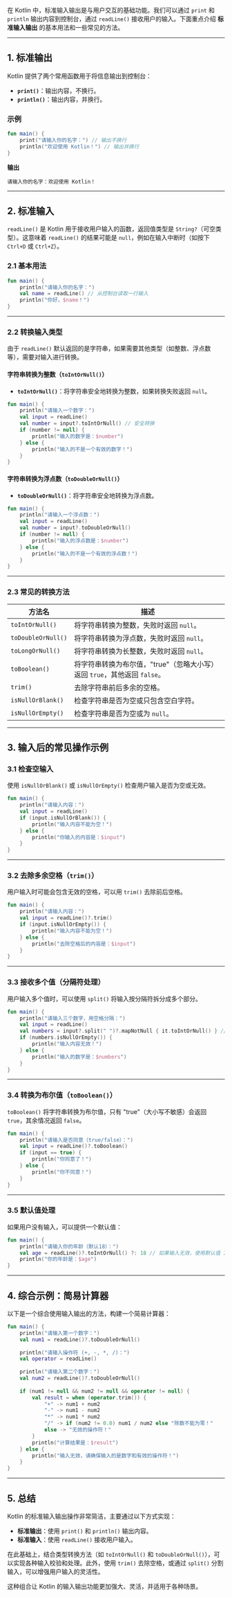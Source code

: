 在 Kotlin 中，标准输入输出是与用户交互的基础功能。我们可以通过 `print` 和 `println` 输出内容到控制台，通过 `readLine()` 接收用户的输入。下面重点介绍 **标准输入输出** 的基本用法和一些常见的方法。

---

## **1. 标准输出**

Kotlin 提供了两个常用函数用于将信息输出到控制台：

- **`print()`**：输出内容，不换行。
- **`println()`**：输出内容，并换行。

### **示例**

```kotlin
fun main() {
    print("请输入你的名字：") // 输出不换行
    println("欢迎使用 Kotlin！") // 输出并换行
}
```

**输出**

```
请输入你的名字：欢迎使用 Kotlin！
```

---

## **2. 标准输入**

`readLine()` 是 Kotlin 用于接收用户输入的函数，返回值类型是 `String?`（可空类型）。这意味着 `readLine()` 的结果可能是 `null`，例如在输入中断时（如按下 `Ctrl+D` 或 `Ctrl+Z`）。

### **2.1 基本用法**

```kotlin
fun main() {
    println("请输入你的名字：")
    val name = readLine() // 从控制台读取一行输入
    println("你好，$name！")
}
```

---

### **2.2 转换输入类型**

由于 `readLine()` 默认返回的是字符串，如果需要其他类型（如整数、浮点数等），需要对输入进行转换。

#### **字符串转换为整数（`toIntOrNull()`）**

- **`toIntOrNull()`**：将字符串安全地转换为整数，如果转换失败返回 `null`。

```kotlin
fun main() {
    println("请输入一个数字：")
    val input = readLine()
    val number = input?.toIntOrNull() // 安全转换
    if (number != null) {
        println("输入的数字是：$number")
    } else {
        println("输入的不是一个有效的数字！")
    }
}
```

#### **字符串转换为浮点数（`toDoubleOrNull()`）**

- **`toDoubleOrNull()`**：将字符串安全地转换为浮点数。

```kotlin
fun main() {
    println("请输入一个浮点数：")
    val input = readLine()
    val number = input?.toDoubleOrNull()
    if (number != null) {
        println("输入的浮点数是：$number")
    } else {
        println("输入的不是一个有效的浮点数！")
    }
}
```

---

### **2.3 常见的转换方法**

| 方法名                | 描述                                              |
| ------------------ | ----------------------------------------------- |
| `toIntOrNull()`    | 将字符串转换为整数，失败时返回 `null`。                         |
| `toDoubleOrNull()` | 将字符串转换为浮点数，失败时返回 `null`。                        |
| `toLongOrNull()`   | 将字符串转换为长整数，失败时返回 `null`。                        |
| `toBoolean()`      | 将字符串转换为布尔值，"true"（忽略大小写）返回 `true`，其他返回 `false`。 |
| `trim()`           | 去除字符串前后多余的空格。                                   |
| `isNullOrBlank()`  | 检查字符串是否为空或只包含空白字符。                              |
| `isNullOrEmpty()`  | 检查字符串是否为空或为 `null`。                             |

---

## **3. 输入后的常见操作示例**

### **3.1 检查空输入**

使用 `isNullOrBlank()` 或 `isNullOrEmpty()` 检查用户输入是否为空或无效。

```kotlin
fun main() {
    println("请输入内容：")
    val input = readLine()
    if (input.isNullOrBlank()) {
        println("输入内容不能为空！")
    } else {
        println("你输入的内容是：$input")
    }
}
```

---

### **3.2 去除多余空格（`trim()`）**

用户输入时可能会包含无效的空格，可以用 `trim()` 去除前后空格。

```kotlin
fun main() {
    println("请输入内容：")
    val input = readLine()?.trim()
    if (input.isNullOrEmpty()) {
        println("输入内容不能为空！")
    } else {
        println("去除空格后的内容是：$input")
    }
}
```

---

### **3.3 接收多个值（分隔符处理）**

用户输入多个值时，可以使用 `split()` 将输入按分隔符拆分成多个部分。

```kotlin
fun main() {
    println("请输入三个数字，用空格分隔：")
    val input = readLine()
    val numbers = input?.split(" ")?.mapNotNull { it.toIntOrNull() } // 按空格分隔并转换为整数
    if (numbers.isNullOrEmpty()) {
        println("输入内容无效！")
    } else {
        println("输入的数字是：$numbers")
    }
}
```

---

### **3.4 转换为布尔值（`toBoolean()`）**

`toBoolean()` 将字符串转换为布尔值，只有 "true"（大小写不敏感）会返回 `true`，其余情况返回 `false`。

```kotlin
fun main() {
    println("请输入是否同意（true/false）：")
    val input = readLine()?.toBoolean()
    if (input == true) {
        println("你同意了！")
    } else {
        println("你不同意！")
    }
}
```

---

### **3.5 默认值处理**

如果用户没有输入，可以提供一个默认值：

```kotlin
fun main() {
    println("请输入你的年龄（默认18）：")
    val age = readLine()?.toIntOrNull() ?: 18 // 如果输入无效，使用默认值 18
    println("你的年龄是：$age")
}
```

---

## **4. 综合示例：简易计算器**

以下是一个综合使用输入输出的方法，构建一个简易计算器：

```kotlin
fun main() {
    println("请输入第一个数字：")
    val num1 = readLine()?.toDoubleOrNull()
    
    println("请输入操作符 (+, -, *, /)：")
    val operator = readLine()
    
    println("请输入第二个数字：")
    val num2 = readLine()?.toDoubleOrNull()
    
    if (num1 != null && num2 != null && operator != null) {
        val result = when (operator.trim()) {
            "+" -> num1 + num2
            "-" -> num1 - num2
            "*" -> num1 * num2
            "/" -> if (num2 != 0.0) num1 / num2 else "除数不能为零！"
            else -> "无效的操作符！"
        }
        println("计算结果是：$result")
    } else {
        println("输入无效，请确保输入的是数字和有效的操作符！")
    }
}
```

---

## **5. 总结**

Kotlin 的标准输入输出操作非常简洁，主要通过以下方式实现：

- **标准输出**：使用 `print()` 和 `println()` 输出内容。
- **标准输入**：使用 `readLine()` 接收用户输入。

在此基础上，结合类型转换方法（如 `toIntOrNull()` 和 `toDoubleOrNull()`），可以实现各种输入校验和处理。此外，使用 `trim()` 去除空格，或通过 `split()` 分割输入，可以增强用户输入的灵活性。

这种组合让 Kotlin 的输入输出功能更加强大、灵活，并适用于各种场景。